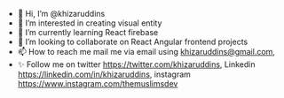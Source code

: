 - 👋 Hi, I’m @khizaruddins
- 👀 I’m interested in creating visual entity
- 🌱 I’m currently learning React firebase
- 💞️ I’m looking to collaborate on React Angular frontend projects
- 📫 How to reach me mail me via email using khizaruddins@gmail.com, 
- ✨ Follow me on twitter https://twitter.com/khizaruddins, Linkedin https://linkedin.com/in/khizaruddins, instagram https://www.instagram.com/themuslimsdev

<!---
khizaruddins/khizaruddins is a ✨ special ✨ repository because its `README.md` (this file) appears on your GitHub profile.
You can click the Preview link to take a look at your changes.
--->
